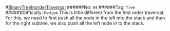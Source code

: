 #[BinaryTreeInorderTraversal](https://leetcode.com/problems/binary-tree-inorder-traversal/)
######No: `94`
######Tag: `Tree`
######Difficulty: `Medium`
This is little different from the first order traversal. For this, we need to first push all the node in the left into
the stack and then for the right subtree, we also push all the left node in to the stack.
